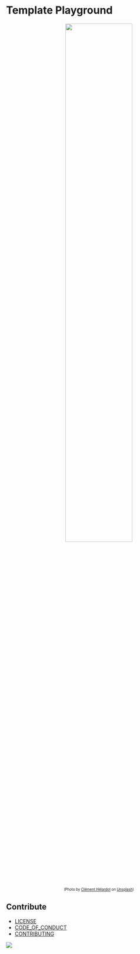 # Template Playground

<p align="center">
  <img style="width:60%;" src="https://i.imgur.com/Qe3Dzt6.png">
  <br/>
  <sub><sup>(Photo by <a href="https://unsplash.com/@clemhlrdt?utm_source=unsplash&utm_medium=referral&utm_content=creditCopyText">Clément Hélardot</a> on <a href="https://unsplash.com/collections/SV-KO-htOoM/my-first-collection/9b0020f22e02b780910afe3a322692d8?utm_source=unsplash&utm_medium=referral&utm_content=creditCopyText">Unsplash</a>)</sup></sub>
</p>

## Contribute

* [LICENSE](LICENSE)
* [CODE_OF_CONDUCT](CODE_OF_CONDUCT.md)
* [CONTRIBUTING](CONTRIBUTING.md)

<a href="https://github.com/an/template-playground/graphs/contributors">
  <img src="https://contrib.rocks/image?repo=androchentw/template-playground" />
</a>

<!-- Links -->

